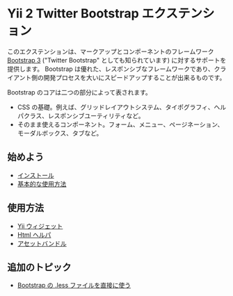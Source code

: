 Yii 2 Twitter Bootstrap エクステンション
========================================

このエクステンションは、マークアップとコンポーネントのフレームワーク [Bootstrap 3](http://getbootstrap.com/) ("Twitter Bootstrap" としても知られています) に対するサポートを提供します。
Bootstrap は優れた、レスポンシブなフレームワークであり、クライアント側の開発プロセスを大いにスピードアップすることが出来るものです。

Bootstrap のコアは二つの部分によって表されます。

- CSS の基礎。例えば、グリッドレイアウトシステム、タイポグラフィ、ヘルパクラス、レスポンシブユーティリティなど。
- そのまま使えるコンポーネント。フォーム、メニュー、ページネーション、モーダルボックス、タブなど。


始めよう
--------

* [インストール](installation.md)
* [基本的な使用方法](basic-usage.md)

使用方法
--------

* [Yii ウィジェット](usage-widgets.md)
* [Html ヘルパ](helper-html.md)
* [アセットバンドル](asset-bundles.md)

追加のトピック
--------------

* [Bootstrap の .less ファイルを直接に使う](topics-less.md)
